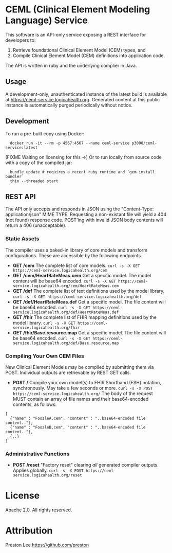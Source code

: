 # CEML (Clinical Element Modeling Language) Service

This software is an API-only service exposing a REST interface for developers to:

1. Retrieve foundational Clinical Element Model (CEM) types, and 
1. Compile Clinical Element Model (CEM) definitions into application code.

The API is written in ruby and the underlying complier in Java.

## Usage
A development-only, unauthenticated instance of the latest build is available at https://ceml-service.logicahealth.org. Generated content at this public instance is automatically purged periodically without notice.

## Development

To run a pre-built copy using Docker:
```
  docker run -it --rm -p 4567:4567 --name ceml-service p3000/ceml-service:latest
```

(FIXME Waiting on licensing for this ->) Or to run locally from source code with a copy of the compiled jar:

```
  bundle update # requires a recent ruby runtime and `gem install bundler`
  thin --threaded start
```

## REST API
The API only accepts and responds in JSON using the "Content-Type: application/json" MIME TYPE. Requesting a non-existant file will yield a 404 (not found) response code. POST'ing with invalid JSON body contents will return a 406 (unacceptable).

### Static Assets
The compiler uses a baked-in library of core models and transform configurations. These are accessible by the following endpoints.

  * **GET /cem** The complete list of core models. `curl -s -X GET https://ceml-service.logicahealth.org/cem`
  * **GET /cem/HeartRateMeas.cem** Get a specific model. The model content will be base64 encoded. `curl -s -X GET https://ceml-service.logicahealth.org/cem/HeartRateMeas.cem`
  * **GET /def** The complete list of text definitions used by the model library. `curl -s -X GET https://ceml-service.logicahealth.org/def`
  * **GET /def/HeartRateMeas.def** Get a specific model. The file content will be base64 encoded. `curl -s -X GET https://ceml-service.logicahealth.org/def/HeartRateMeas.def`
  * **GET /fhir** The complete list of FHIR mapping definitions used by the model library. `curl -s -X GET https://ceml-service.logicahealth.org/fhir`
  * **GET /fhir/Base.resource.map** Get a specific model. The file content will be base64 encoded. `curl -s -X GET https://ceml-service.logicahealth.org/def/Base.resource.map`

### Compiling Your Own CEM Files
New Clinical Element Models may be compiled by submitting them via POST. Individual outputs are retrievable by REST GET calls.
  *  **POST /** Compile your own model(s) to FHIR Shorthand (FSH) notation, synchronously. May take a few seconds or more. `curl -s -X POST https://ceml-service.logicahealth.org/` The body of the request MUST contain an array of file names and their base64-encoded contents, as follows:

```
[
  {"name" : "FoozleA.cem", "content" : "..base64-encoded file content.."},
  {"name" : "FoozleB.cem", "content" : "..base64-encoded file content.."},
  {..}
]
```
### Administrative Functions

  * **POST /reset** "Factory reset" clearing _all_ generated compiler outputs. Applies globally. `curl -s -X POST https://ceml-service.logicahealth.org/reset`

# License
Apache 2.0. All rights reserved.
# Attribution
Preston Lee https://github.com/preston